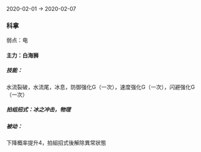2020-02-01 -> 2020-02-07
### 科拿
弱点：电
#### 主力：白海狮
##### 技能：
水流裂破，水流尾，冰息，防御强化G（一次），速度强化G（一次），闪避强化G（一次）
##### 拍组招式：冰之冲击，物理
##### 被动：
下降概率提升4，拍組招式後解除異常狀態

